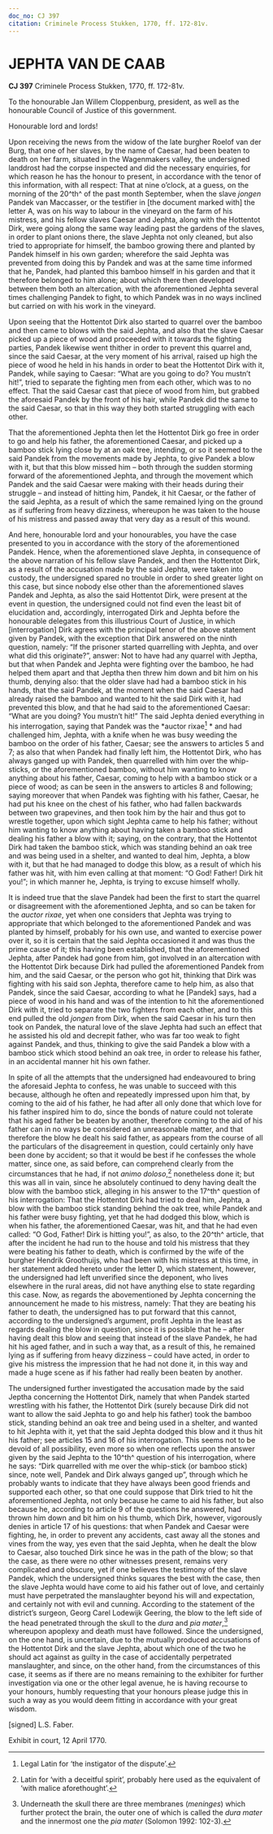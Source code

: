 ```yaml
---
doc_no: CJ 397
citation: Criminele Process Stukken, 1770, ff. 172-81v.
---
```


# JEPHTA VAN DE CAAB

**CJ 397** Criminele Process Stukken, 1770, ff. 172-81v.

To the honourable Jan Willem Cloppenburg, president, as well as the honourable Council of Justice of this government.

Honourable lord and lords!

Upon receiving the news from the widow of the late burgher Roelof van der Burg, that one of her slaves, by the name of Caesar, had been beaten to death on her farm, situated in the Wagenmakers valley, the undersigned landdrost had the corpse inspected and did the necessary enquiries, for which reason he has the honour to present, in accordance with the tenor of this information, with all respect: That at nine o’clock, at a guess, on the morning of the 20^th^ of the past month September, when the slave *jongen* Pandek van Maccasser, or the testifier in \[the document marked with\] the letter A, was on his way to labour in the vineyard on the farm of his mistress, and his fellow slaves Caesar and Jephta, along with the Hottentot Dirk, were going along the same way leading past the gardens of the slaves, in order to plant onions there, the slave Jephta not only cleaned, but also tried to appropriate for himself, the bamboo growing there and planted by Pandek himself in his own garden; wherefore the said Jephta was prevented from doing this by Pandek and was at the same time informed that he, Pandek, had planted this bamboo himself in his garden and that it therefore belonged to him alone; about which there then developed between them both an altercation, with the aforementioned Jephta several times challenging Pandek to fight, to which Pandek was in no ways inclined but carried on with his work in the vineyard.

Upon seeing that the Hottentot Dirk also started to quarrel over the bamboo and then came to blows with the said Jephta, and also that the slave Caesar picked up a piece of wood and proceeded with it towards the fighting parties, Pandek likewise went thither in order to prevent this quarrel and, since the said Caesar, at the very moment of his arrival, raised up high the piece of wood he held in his hands in order to beat the Hottentot Dirk with it, Pandek, while saying to Caesar: “What are you going to do? You mustn’t hit!”, tried to separate the fighting men from each other, which was to no effect. That the said Caesar cast that piece of wood from him, but grabbed the aforesaid Pandek by the front of his hair, while Pandek did the same to the said Caesar, so that in this way they both started struggling with each other.

That the aforementioned Jephta then let the Hottentot Dirk go free in order to go and help his father, the aforementioned Caesar, and picked up a bamboo stick lying close by at an oak tree, intending, or so it seemed to the said Pandek from the movements made by Jephta, to give Pandek a blow with it, but that this blow missed him – both through the sudden storming forward of the aforementioned Jephta, and through the movement which Pandek and the said Caesar were making with their heads during their struggle – and instead of hitting him, Pandek, it hit Caesar, or the father of the said Jephta, as a result of which the same remained lying on the ground as if suffering from heavy dizziness, whereupon he was taken to the house of his mistress and passed away that very day as a result of this wound.

And here, honourable lord and your honourables, you have the case presented to you in accordance with the story of the aforementioned Pandek. Hence, when the aforementioned slave Jephta, in consequence of the above narration of his fellow slave Pandek, and then the Hottentot Dirk, as a result of the accusation made by the said Jephta, were taken into custody, the undersigned spared no trouble in order to shed greater light on this case, but since nobody else other than the aforementioned slaves Pandek and Jephta, as also the said Hottentot Dirk, were present at the event in question, the undersigned could not find even the least bit of elucidation and, accordingly, interrogated Dirk and Jephta before the honourable delegates from this illustrious Court of Justice, in which \[interrogation\] Dirk agrees with the principal tenor of the above statement given by Pandek, with the exception that Dirk answered on the ninth question, namely: “If the prisoner started quarrelling with Jephta, and over what did this originate?”, answer: Not to have had any quarrel with Jeptha, but that when Pandek and Jephta were fighting over the bamboo, he had helped them apart and that Jeptha then threw him down and bit him on his thumb, denying also: that the older slave had had a bamboo stick in his hands, that the said Pandek, at the moment when the said Caesar had already raised the bamboo and wanted to hit the said Dirk with it, had prevented this blow, and that he had said to the aforementioned Caesar: “What are you doing? You mustn’t hit!” The said Jephta denied everything in his interrogation, saying that Pandek was the *auctor rixae[^1] * and had challenged him, Jephta, with a knife when he was busy weeding the bamboo on the order of his father, Caesar; see the answers to articles 5 and 7; as also that when Pandek had finally left him, the Hottentot Dirk, who has always ganged up with Pandek, then quarrelled with him over the whip-sticks, or the aforementioned bamboo, without him wanting to know anything about his father, Caesar, coming to help with a bamboo stick or a piece of wood; as can be seen in the answers to articles 8 and following; saying moreover that when Pandek was fighting with his father, Caesar, he had put his knee on the chest of his father, who had fallen backwards between two grapevines, and then took him by the hair and thus got to wrestle together, upon which sight Jephta came to help his father; without him wanting to know anything about having taken a bamboo stick and dealing his father a blow with it; saying, on the contrary, that the Hottentot Dirk had taken the bamboo stick, which was standing behind an oak tree and was being used in a shelter, and wanted to deal him, Jephta, a blow with it, but that he had managed to dodge this blow, as a result of which his father was hit, with him even calling at that moment: “O God! Father! Dirk hit you!”; in which manner he, Jephta, is trying to excuse himself wholly.

It is indeed true that the slave Pandek had been the first to start the quarrel or disagreement with the aforementioned Jephta, and so can be taken for the *auctor rixae*, yet when one considers that Jephta was trying to appropriate that which belonged to the aforementioned Pandek and was planted by himself, probably for his own use, and wanted to exercise power over it, so it is certain that the said Jephta occasioned it and was thus the prime cause of it; this having been established, that the aforementioned Jephta, after Pandek had gone from him, got involved in an altercation with the Hottentot Dirk because Dirk had pulled the aforementioned Pandek from him, and the said Caesar, or the person who got hit, thinking that Dirk was fighting with his said son Jephta, therefore came to help him, as also that Pandek, since the said Caesar, according to what he \[Pandek\] says, had a piece of wood in his hand and was of the intention to hit the aforementioned Dirk with it, tried to separate the two fighters from each other, and to this end pulled the old *jongen* from Dirk, when the said Caesar in his turn then took on Pandek, the natural love of the slave Jephta had such an effect that he assisted his old and decrepit father, who was far too weak to fight against Pandek, and thus, thinking to give the said Pandek a blow with a bamboo stick which stood behind an oak tree, in order to release his father, in an accidental manner hit his own father.

In spite of all the attempts that the undersigned had endeavoured to bring the aforesaid Jephta to confess, he was unable to succeed with this because, although he often and repeatedly impressed upon him that, by coming to the aid of his father, he had after all only done that which love for his father inspired him to do, since the bonds of nature could not tolerate that his aged father be beaten by another, therefore coming to the aid of his father can in no ways be considered an unreasonable matter, and that therefore the blow he dealt his said father, as appears from the course of all the particulars of the disagreement in question, could certainly only have been done by accident; so that it would be best if he confesses the whole matter, since one, as said before, can comprehend clearly from the circumstances that he had, if not *animo doloso*,[^2] nonetheless done it; but this was all in vain, since he absolutely continued to deny having dealt the blow with the bamboo stick, alleging in his answer to the 17^th^ question of his interrogation: That the Hottentot Dirk had tried to deal him, Jephta, a blow with the bamboo stick standing behind the oak tree, while Pandek and his father were busy fighting, yet that he had dodged this blow, which is when his father, the aforementioned Caesar, was hit, and that he had even called: “O God, Father! Dirk is hitting you!”, as also, to the 20^th^ article, that after the incident he had run to the house and told his mistress that they were beating his father to death, which is confirmed by the wife of the burgher Hendrik Groothuijs, who had been with his mistress at this time, in her statement added hereto under the letter D, which statement, however, the undersigned had left unverified since the deponent, who lives elsewhere in the rural areas, did not have anything else to state regarding this case. Now, as regards the abovementioned by Jephta concerning the announcement he made to his mistress, namely: That they are beating his father to death, the undersigned has to put forward that this cannot, according to the undersigned’s argument, profit Jephta in the least as regards dealing the blow in question, since it is possible that he – after having dealt this blow and seeing that instead of the slave Pandek, he had hit his aged father, and in such a way that, as a result of this, he remained lying as if suffering from heavy dizziness – could have acted, in order to give his mistress the impression that he had not done it, in this way and made a huge scene as if his father had really been beaten by another.

The undersigned further investigated the accusation made by the said Jeptha concerning the Hottentot Dirk, namely that when Pandek started wrestling with his father, the Hottentot Dirk (surely because Dirk did not want to allow the said Jephta to go and help his father) took the bamboo stick, standing behind an oak tree and being used in a shelter, and wanted to hit Jephta with it, yet that the said Jephta dodged this blow and it thus hit his father; see articles 15 and 16 of his interrogation. This seems not to be devoid of all possibility, even more so when one reflects upon the answer given by the said Jephta to the 10^th^ question of his interrogation, where he says: “Dirk quarrelled with me over the whip-stick (or bamboo stick) since, note well, Pandek and Dirk always ganged up”, through which he probably wants to indicate that they have always been good friends and supported each other, so that one could suppose that Dirk tried to hit the aforementioned Jephta, not only because he came to aid his father, but also because he, according to article 9 of the questions he answered, had thrown him down and bit him on his thumb, which Dirk, however, vigorously denies in article 17 of his questions: that when Pandek and Caesar were fighting, he, in order to prevent any accidents, cast away all the stones and vines from the way, yes even that the said Jephta, when he dealt the blow to Caesar, also touched Dirk since he was in the path of the blow; so that the case, as there were no other witnesses present, remains very complicated and obscure, yet if one believes the testimony of the slave Pandek, which the undersigned thinks squares the best with the case, then the slave Jephta would have come to aid his father out of love, and certainly must have perpetrated the manslaughter beyond his will and expectation, and certainly not with evil and cunning. According to the statement of the district’s surgeon, Georg Carel Lodewijk Geering, the blow to the left side of the head penetrated through the skull to the *dura* and *pia mater*,[^3] whereupon apoplexy and death must have followed. Since the undersigned, on the one hand, is uncertain, due to the mutually produced accusations of the Hottentot Dirk and the slave Jephta, about which one of the two he should act against as guilty in the case of accidentally perpetrated manslaughter, and since, on the other hand, from the circumstances of this case, it seems as if there are no means remaining to the exhibiter for further investigation via one or the other legal avenue, he is having recourse to your honours, humbly requesting that your honours please judge this in such a way as you would deem fitting in accordance with your great wisdom.

\[signed\] L.S. Faber.

Exhibit in court, 12 April 1770.

[^1]: Legal Latin for ‘the instigator of the dispute’.

[^2]: Latin for ‘with a deceitful spirit’, probably here used as the equivalent of ‘with malice aforethought’.

[^3]: Underneath the skull there are three membranes (*meninges*) which further protect the brain, the outer one of which is called the *dura mater* and the innermost one the *pia mater* (Solomon 1992: 102-3).